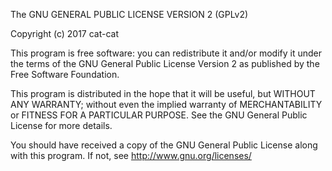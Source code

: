 The GNU GENERAL PUBLIC LICENSE VERSION 2 (GPLv2)

Copyright (c) 2017 cat-cat

This program is free software: you can redistribute it and/or modify
it under the terms of the GNU General Public License Version 2 as published by
the Free Software Foundation.

This program is distributed in the hope that it will be useful,
but WITHOUT ANY WARRANTY; without even the implied warranty of
MERCHANTABILITY or FITNESS FOR A PARTICULAR PURPOSE.  See the
GNU General Public License for more details.

You should have received a copy of the GNU General Public License
along with this program.  If not, see http://www.gnu.org/licenses/